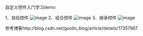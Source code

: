 自定义控件入门学习demo

1、自绘控件
![image](https://github.com/cuishiying/DrawCustomViewDemo/1.png)
2、组合控件
![image](https://github.com/cuishiying/DrawCustomViewDemo/2.png)
3、继承控件
![image](https://github.com/cuishiying/DrawCustomViewDemo/3.png)

参考博客http://blog.csdn.net/guolin_blog/article/details/17357967